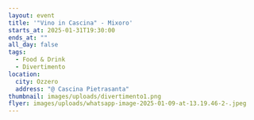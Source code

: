 ```yaml
---
layout: event
title: '"Vino in Cascina" - Mixoro'
starts_at: 2025-01-31T19:30:00
ends_at: ""
all_day: false
tags:
  - Food & Drink
  - Divertimento
location:
  city: Ozzero
  address: "@ Cascina Pietrasanta"
thumbnail: images/uploads/divertimento1.png
flyer: images/uploads/whatsapp-image-2025-01-09-at-13.19.46-2-.jpeg
---
```

